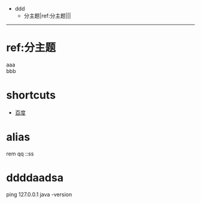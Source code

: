- ddd
	- 分主题|ref:分主题|[](xxx)|[](cmdp://qq)|[](http://yyy)
	  


***
# ref:分主题
aaa  
bbb

# shortcuts
- [百度](xxx)

# alias
[xxx]: https://baidu.com
[yyy]: sina.com
[qq]:
dir
rem qq
::ss
# ddddaadsa
ping 127.0.0.1
java -version